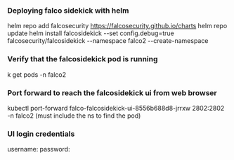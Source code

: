 ### Deploying falco sidekick with helm 
helm repo add falcosecurity https://falcosecurity.github.io/charts
helm repo update
helm install falcosidekick --set config.debug=true falcosecurity/falcosidekick --namespace falco2 --create-namespace

### Verify that the falcosidekick pod is running 
k get pods -n falco2

### Port forward to reach the falcosidekick ui from web browser 
kubectl port-forward  falco-falcosidekick-ui-8556b688d8-jrrxw  2802:2802 -n falco2 (must include the ns to find the pod)

### UI login credentials 
username:
password: